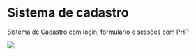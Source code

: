 # Sistema de cadastro
Sistema de Cadastro com login, formulário e sessões com PHP

<img src="http://arquivo.devmedia.com.br/marketing/img/artigo-criando-um-sistema-de-cadastro-e-login-com-php-e-mysql-37213.png">


